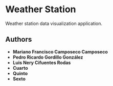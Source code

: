 # **Weather Station**
Weather station data visualization application.

## **Authors**
* **Mariano Francisco Camposeco Camposeco**
* **Pedro Ricardo Gordillo González**
* **Luis Nery Cifuentes Rodas**
* **Cuarto**
* **Quinto**
* **Sexto**

